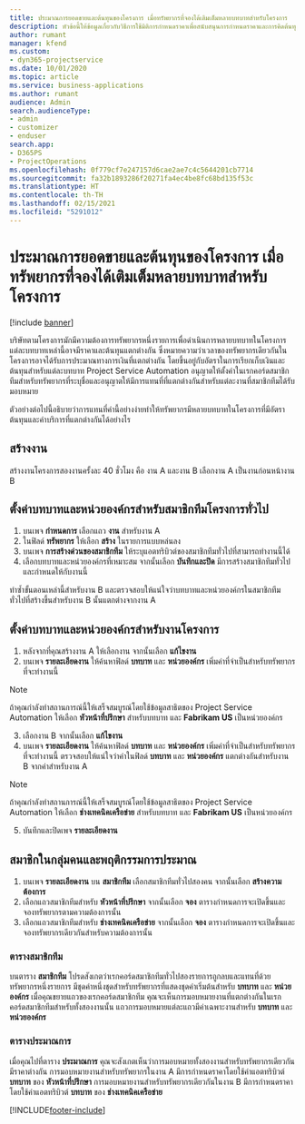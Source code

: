 ```yaml
---
title: ประมาณการยอดขายและต้นทุนของโครงการ เมื่อทรัพยากรที่จองได้เติมเต็มหลายบทบาทสำหรับโครงการ
description: หัวข้อนี้ให้ข้อมูลเกี่ยวกับวิธีการใช้มิติการกำหนดราคาเพื่อสนับสนุนการกำหนดราคาและการคิดต้นทุนสำหรับทรัพยากรที่เติมเต็มหลายบทบาทในโครงการ
author: rumant
manager: kfend
ms.custom:
- dyn365-projectservice
ms.date: 10/01/2020
ms.topic: article
ms.service: business-applications
ms.author: rumant
audience: Admin
search.audienceType:
- admin
- customizer
- enduser
search.app:
- D365PS
- ProjectOperations
ms.openlocfilehash: 0f779cf7e247157d6cae2ae7c4c5644201cb7714
ms.sourcegitcommit: fa32b1893286f20271fa4ec4be8fc68bd135f53c
ms.translationtype: HT
ms.contentlocale: th-TH
ms.lasthandoff: 02/15/2021
ms.locfileid: "5291012"
---
```

# <a name="estimate-project-sales-and-costs-when-a-bookable-resource-fills-multiple-roles-for-a-project"></a>ประมาณการยอดขายและต้นทุนของโครงการ เมื่อทรัพยากรที่จองได้เติมเต็มหลายบทบาทสำหรับโครงการ 

[!include [banner](../includes/psa-now-project-operations.md)]

บริษัทตามโครงการมักมีความต้องการทรัพยากรหนึ่งรายการเพื่อดำเนินการหลายบทบาทในโครงการ แต่ละบทบาทเหล่านี้อาจมีราคาและต้นทุนแตกต่างกัน ซึ่งหมายความว่าเวลาของทรัพยากรเดียวกันในโครงการอาจได้รับการประมาณทางการเงินที่แตกต่างกัน โดยขึ้นอยู่กับอัตราในการเรียกเก็บเงินและต้นทุนสำหรับแต่ละบทบาท Project Service Automation อนุญาตให้ตั้งค่าในเรกคอร์ดสมาชิกทีมสำหรับทรัพยากรที่ระบุชื่อและอนุญาตให้มีการแทนที่ที่แตกต่างกันสำหรับแต่ละงานที่สมาชิกทีมได้รับมอบหมาย

ตัวอย่างต่อไปนี้อธิบายว่าการแทนที่ค่านี้อย่างง่ายทำให้ทรัพยากรมีหลายบทบาทในโครงการที่มีอัตราต้นทุนและค่าบริการที่แตกต่างกันได้อย่างไร

## <a name="create-tasks"></a>สร้างงาน
สร้างงานโครงการสองงานครั้งละ 40 ชั่วโมง คือ งาน A และงาน B เลือกงาน A เป็นงานก่อนหน้างาน B

## <a name="set-up-role-and-organization-unit-for-a-generic-project-team-member"></a>ตั้งค่าบทบาทและหน่วยองค์กรสำหรับสมาชิกทีมโครงการทั่วไป

1. บนเพจ **กำหนดการ** เลือกแถว **งาน** สำหรับงาน A 
2. ในฟิลด์ **ทรัพยากร** ให้เลือก **สร้าง** ในรายการแบบหล่นลง
3. บนเพจ **การสร้างด่วนของสมาชิกทีม** ให้ระบุแอตทริบิวต์ของสมาชิกทีมทั่วไปที่สามารถทำงานนี้ได้
4. เลือกบทบาทและหน่วยองค์กรที่เหมาะสม จากนั้นเลือก **บันทึกและปิด** มีการสร้างสมาชิกทีมทั่วไปและกำหนดให้กับงานนี้ 

ทำซ้ำขั้นตอนเหล่านี้สำหรับงาน B และตรวจสอบให้แน่ใจว่าบทบาทและหน่วยองค์กรในสมาชิกทีมทั่วไปที่สร้างขึ้นสำหรับงาน B นั้นแตกต่างจากงาน A 

## <a name="set-up-role-and-organization-unit-for-a-project-task"></a>ตั้งค่าบทบาทและหน่วยองค์กรสำหรับงานโครงการ

1. หลังจากที่คุณสร้างงาน A ให้เลือกงาน จากนั้นเลือก **แก้ไขงาน**
2. บนเพจ **รายละเอียดงาน** ให้ค้นหาฟิลด์ **บทบาท** และ **หน่วยองค์กร** เพิ่มค่าที่จำเป็นสำหรับทรัพยากรที่จะทำงานนี้ 

  > [!NOTE]
  > ถ้าคุณกำลังทำสถานการณ์นี้ให้เสร็จสมบูรณ์โดยใช้ข้อมูลสาธิตของ Project Service Automation ให้เลือก **หัวหน้าที่ปรึกษา** สำหรับบทบาท และ **Fabrikam US** เป็นหน่วยองค์กร

3. เลือกงาน B จากนั้นเลือก **แก้ไขงาน**
4. บนเพจ **รายละเอียดงาน** ให้ค้นหาฟิลด์ **บทบาท** และ **หน่วยองค์กร** เพิ่มค่าที่จำเป็นสำหรับทรัพยากรที่จะทำงานนี้ ตรวจสอบให้แน่ใจว่าค่าในฟิลด์ **บทบาท** และ **หน่วยองค์กร** แตกต่างกันสำหรับงาน B จากค่าสำหรับงาน A 

  > [!NOTE]
  > ถ้าคุณกำลังทำสถานการณ์นี้ให้เสร็จสมบูรณ์โดยใช้ข้อมูลสาธิตของ Project Service Automation ให้เลือก **ช่างเทคนิคเครือข่าย** สำหรับบทบาท และ **Fabrikam US** เป็นหน่วยองค์กร

5. บันทึกและปิดเพจ **รายละเอียดงาน** 

## <a name="team-member-and-estimates-behavior"></a>สมาชิกในกลุ่มคนและพฤติกรรมการประมาณ 

1. บนเพจ **รายละเอียดงาน** บน **สมาชิกทีม** เลือกสมาชิกทีมทั่วไปสองคน จากนั้นเลือก **สร้างความต้องการ** 
2. เลือกแถวสมาชิกทีมสำหรับ **หัวหน้าที่ปรึกษา** จากนั้นเลือก **จอง** ตารางกำหนดการจะเปิดขึ้นและจองทรัพยากรตามความต้องการนั้น
3. เลือกแถวสมาชิกทีมสำหรับ **ช่างเทคนิคเครือข่าย** จากนั้นเลือก **จอง** ตารางกำหนดการจะเปิดขึ้นและจองทรัพยากรเดียวกันสำหรับความต้องการนั้น

### <a name="team-member-grid"></a>ตารางสมาชิกทีม 
บนตาราง **สมาชิกทีม** โปรดสังเกตว่าเรกคอร์ดสมาชิกทีมทั่วไปสองรายการถูกลบและแทนที่ด้วยทรัพยากรหนึ่งรายการ มีชุดค่าหนึ่งชุดสำหรับทรัพยากรที่แสดงชุดค่าเริ่มต้นสำหรับ **บทบาท** และ **หน่วยองค์กร**
เมื่อคุณขยายแถวของเรกคอร์ดสมาชิกทีม คุณจะเห็นการมอบหมายงานที่แตกต่างกันในเรกคอร์ดสมาชิกทีมสำหรับทั้งสองงานนั้น แถวการมอบหมายแต่ละแถวมีค่าเฉพาะงานสำหรับ **บทบาท** และ **หน่วยองค์กร** 

### <a name="estimates-grid"></a>ตารางประมาณการ 
เมื่อคุณไปที่ตาราง **ประมาณการ** คุณจะสังเกตเห็นว่าการมอบหมายทั้งสองงานสำหรับทรัพยากรเดียวกันมีราคาต่างกัน
การมอบหมายงานสำหรับทรัพยากรในงาน A มีการกำหนดราคาโดยใช้ค่าแอตทริบิวต์ **บทบาท** ของ **หัวหน้าที่ปรึกษา** การมอบหมายงานสำหรับทรัพยากรเดียวกันในงาน B มีการกำหนดราคาโดยใช้ค่าแอตทริบิวต์ **บทบาท** ของ **ช่างเทคนิคเครือข่าย**



[!INCLUDE[footer-include](../includes/footer-banner.md)]